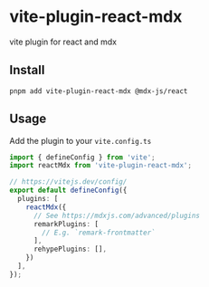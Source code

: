 # vite-plugin-react-mdx
vite plugin for react and mdx

## Install
   
```shell
pnpm add vite-plugin-react-mdx @mdx-js/react
```

## Usage
Add the plugin to your `vite.config.ts`
```ts
import { defineConfig } from 'vite';
import reactMdx from 'vite-plugin-react-mdx';

// https://vitejs.dev/config/
export default defineConfig({
  plugins: [
    reactMdx({
      // See https://mdxjs.com/advanced/plugins
      remarkPlugins: [
        // E.g. `remark-frontmatter`
      ],
      rehypePlugins: [],
    })
  ],
});
```

